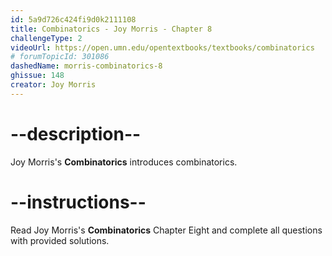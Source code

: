 ```yaml
---
id: 5a9d726c424fi9d0k2111108
title: Combinatorics - Joy Morris - Chapter 8
challengeType: 2
videoUrl: https://open.umn.edu/opentextbooks/textbooks/combinatorics
# forumTopicId: 301086
dashedName: morris-combinatorics-8
ghissue: 148
creator: Joy Morris 
---
```


# --description--

Joy Morris's __Combinatorics__ introduces combinatorics.

# --instructions--

Read Joy Morris's __Combinatorics__ Chapter Eight and complete all questions with provided solutions.